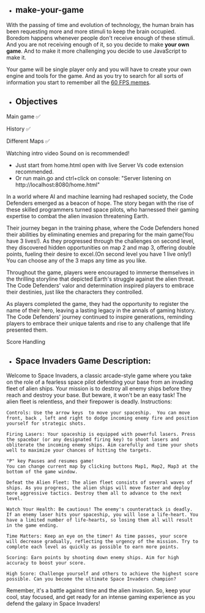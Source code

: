 - ## make-your-game

With the passing of time and evolution of technology, the human brain has been requesting
more and more stimuli to keep the brain occupied. Boredom happens whenever
people don't receive enough of these stimuli. And you are not receiving enough
of it, so you decide to make **your own game**. And to make it more challenging you decide to use
JavaScript to make it.

Your game will be single player only and you will have to create your
own engine and tools for the game. And as you try to search for all sorts
of information you start to remember all the [60 FPS memes](https://pics.me.me/60-fps-59-fps-35518800.png).

- ## Objectives

Main game ✅

History ✅

Different Maps ✅

Watching intro video Sound on is recommended!

- Just start from home.html open with live Server Vs code extension recommended.
- Or run main.go and ctrl+click on console: "Server listening on http://localhost:8080/home.html"

In a world where AI and machine learning had reshaped society, the Code Defenders emerged as a beacon of hope. The story began with the rise of these skilled programmers turned space pilots, who harnessed their gaming expertise to combat the alien invasion threatening Earth.

Their journey began in the training phase, where the Code Defenders honed their abilities by eliminating enemies and preparing for the main game(You have 3 lives!). As they progressed through the challenges on second level, they discovered hidden opportunities on map 2 and map 3, offering double points, fueling their desire to excel.(On second level you have 1 live only!) You can choose any of the 3 maps any time as you like.

Throughout the game, players were encouraged to immerse themselves in the thrilling storyline that depicted Earth's struggle against the alien threat. The Code Defenders' valor and determination inspired players to embrace their destinies, just like the characters they controlled.

As players completed the game, they had the opportunity to register the name of their hero, leaving a lasting legacy in the annals of gaming history. The Code Defenders' journey continued to inspire generations, reminding players to embrace their unique talents and rise to any challenge that life presented them.

Score Handling

- ## Space Invaders Game Description:

Welcome to Space Invaders, a classic arcade-style game where you take on the role of a fearless space pilot defending your base from an invading fleet of alien ships. Your mission is to destroy all enemy ships before they reach and destroy your base. But beware, it won't be an easy task! The alien fleet is relentless, and their firepower is deadly.
Instructions:

    Controls: Use the arrow keys  to move your spaceship.  You can move front, back , left and right to dodge incoming enemy fire and position yourself for strategic shots.

    Firing Lasers: Your spaceship is equipped with powerful lasers. Press the spacebar (or any designated firing key) to shoot lasers and obliterate the incoming enemy ships. Aim carefully and time your shots well to maximize your chances of hitting the targets.

    "P" key Pauses and resumes game!
    You can change current map by clicking buttons Map1, Map2, Map3 at the bottom of the game window.

    Defeat the Alien Fleet: The alien fleet consists of several waves of ships. As you progress, the alien ships will move faster and deploy more aggressive tactics. Destroy them all to advance to the next level.

    Watch Your Health: Be cautious! The enemy's counterattack is deadly. If an enemy laser hits your spaceship, you will lose a life-heart. You have a limited number of life-hearts, so losing them all will result in the game ending.

    Time Matters: Keep an eye on the timer! As time passes, your score will decrease gradually, reflecting the urgency of the mission. Try to complete each level as quickly as possible to earn more points.

    Scoring: Earn points by shooting down enemy ships. Aim for high accuracy to boost your score.

    High Score: Challenge yourself and others to achieve the highest score possible. Can you become the ultimate Space Invaders champion?

Remember, it's a battle against time and the alien invasion. So, keep your cool, stay focused, and get ready for an intense gaming experience as you defend the galaxy in Space Invaders!
